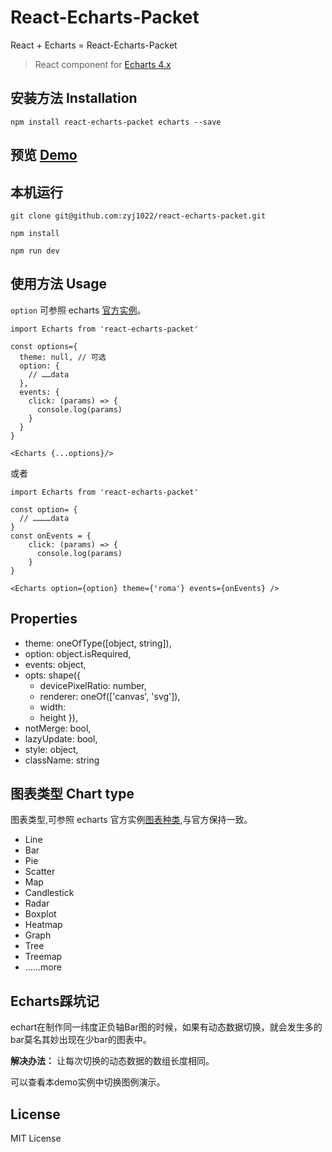 # React-Echarts-Packet

React + Echarts = React-Echarts-Packet

> React component for [Echarts 4.x](http://echarts.baidu.com/index.html)

## 安装方法 Installation
`npm install react-echarts-packet echarts --save`

## 预览 [Demo](http://zyj1022.github.io/demos/react-echarts-packet/)

## 本机运行

```
git clone git@github.com:zyj1022/react-echarts-packet.git

npm install

npm run dev
```

## 使用方法 Usage

`option` 可参照 echarts [官方实例](http://echarts.baidu.com/examples/#chart-type-candlestick)。

```
import Echarts from 'react-echarts-packet'

const options={
  theme: null, // 可选
  option: {
    // ……data
  },
  events: {
    click: (params) => {
      console.log(params)
    }
  }
}

<Echarts {...options}/>
```

或者

```
import Echarts from 'react-echarts-packet'

const option= {
  // …………data
}
const onEvents = {
    click: (params) => {
      console.log(params)
    }
}

<Echarts option={option} theme={'roma'} events={onEvents} />
```

## Properties

 - theme: oneOfType([object, string]),
 - option: object.isRequired,
 - events: object,
 - opts: shape({
     - devicePixelRatio: number,
     - renderer: oneOf(['canvas', 'svg']),
     - width:
     - height
  }),
 - notMerge: bool,
 - lazyUpdate: bool,
 - style: object,
 - className: string


## 图表类型 Chart type

图表类型,可参照 echarts 官方实例[图表种类](http://echarts.baidu.com/examples/#chart-type-candlestick),与官方保持一致。

- Line
- Bar
- Pie
- Scatter
- Map
- Candlestick
- Radar
- Boxplot
- Heatmap
- Graph
- Tree
- Treemap
- ……more

## Echarts踩坑记

echart在制作同一纬度正负轴Bar图的时候，如果有动态数据切换，就会发生多的bar莫名其妙出现在少bar的图表中。

**解决办法：** 让每次切换的动态数据的数组长度相同。

可以查看本demo实例中切换图例演示。

## License

MIT License
